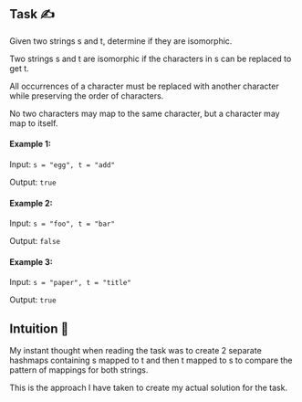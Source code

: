 ## Task ✍
Given two strings s and t, determine if they are isomorphic.

Two strings s and t are isomorphic if the characters in s can be replaced to get t.

All occurrences of a character must be replaced with another character while preserving the order of characters. 

No two characters may map to the same character, but a character may map to itself.

#### Example 1:
Input: ```s = "egg", t = "add"```

Output: ```true```

#### Example 2:
Input: ```s = "foo", t = "bar"```

Output: ```false```

#### Example 3:
Input: ```s = "paper", t = "title"```

Output: ```true```

## Intuition 💬
<!-- Describe your first thoughts on how to solve this problem. -->
My instant thought when reading the task was to create 2 separate hashmaps containing s mapped to t and then t mapped to s to compare the pattern of mappings for both strings.

This is the approach I have taken to create my actual solution for the task.
